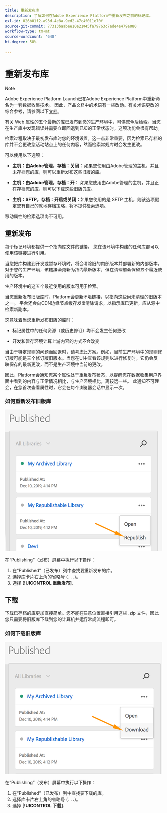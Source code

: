 ```yaml
---
title: 重新发布库
description: 了解如何在Adobe Experience Platform中重新发布之前的标记库。
exl-id: 026b01f2-a93d-4e8a-9ed2-47c4f011e70f
source-git-commit: 77313baabee10e21845fa79763c7ade4e479e080
workflow-type: tm+mt
source-wordcount: '648'
ht-degree: 58%

---
```


# 重新发布库

>[!NOTE]
>
>Adobe Experience Platform Launch已在Adobe Experience Platform中重新命名为一套数据收集技术。 因此，产品文档中的术语有一些改动。有关术语更改的综合参考，请参阅以下[文档](../../term-updates.md)。

有关 Web 属性的五个最新的库已发布到您的生产环境中，可供您今后检索。当您在生产库中发现错误并需要立即回退到已知的正常状态时，这项功能会很有帮助。

检索过程取决于最初发布库时您的环境设置。这一点非常重要，因为检索已存档的库并不会更改您活动站点上的任何内容，然而检索常规库时会发生更改。

可以使用以下选项：

* **主机：由Adobe管理，存档：关闭：** 如果您使用由Adobe管理的主机，并且未存档您的库，则可以重新发布这些旧版的库。

* **主机：由Adobe管理，存档：开：** 如果您使用由Adobe管理的主机，并且正在存档您的库，则可以下载这些旧版的库。

* **主机：SFTP，存档：开启或关闭：**&#x200B;如果您使用的是 SFTP 主机，则该选项假定您有自己的就地存档策略，将不提供检索选项。

移动属性的检索选项尚不可用。

## 重新发布

每个标记环境都提供一个指向库文件的链接。 您在该环境中构建的任何库都可以使用该链接进行引用。

当您把库构建到开发或暂存环境时，将会清除旧的内部版本并部署新的内部版本。对于您的生产环境，该链接会更新为指向最新版本，但在清理前会保留五个最近使用的版本。

生产环境中的这五个最近使用的版本可用于检索。

当您重新发布旧版库时，Platform会更新环境链接，以指向这些尚未清理的旧版本之一。  平台还会向CDN边缘节点缓存发出清除请求，以指示库已更新，应从源中检索新副本。

这意味着当您重新发布旧版的库时：

* 标记属性中的任何资源（或历史修订）均不会发生任何更改

* 开发和暂存环境计算上游内容的方式不会改变

当由于特定规则的问题而回退时，请考虑此方案。例如，目前生产环境中的规则修订版可能是三个修订版旧版本。当您在UI中查看该规则以进行修复时，它仍会反映保存的最新更改，而不是生产环境中当前的更改。

因此，Platform会通知您某个属性处于重新发布状态，以提醒您在数据收集用户界面中看到的内容与正常情况相比，与生产环境相比，离较远一些。 此通知不可理会，在您首次查看属性时，它会在每个浏览器会话中显示一次。

### 如何重新发布旧版库

![重新发布库](images/retrieve_republish.png)

在“Publishing”（发布）屏幕中执行以下操作：

1. 在“Published”（已发布）列中查找要重新发布的库。
1. 选择库卡片右上角的省略号 (`...`)。
1. 选择 **[!UICONTROL 重新发布]**.

## 下载

下载已存档的库更加直接简单。您不能在任意位置直接引用这些 .zip 文件，因此您只需要将旧版库下载到您的计算机并运行常规流程即可。

### 如何下载旧版库

![下载库](images/retrieve_download.png)

在“Publishing”（发布）屏幕中执行以下操作：

1. 在“Published”（已发布）列中查找要下载的库。
1. 选择库卡片右上角的省略号 (`...`)。
1. 选择 **[!UICONTROL 下载]**.
